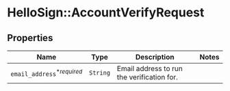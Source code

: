# HelloSign::AccountVerifyRequest



## Properties

| Name | Type | Description | Notes |
| ---- | ---- | ----------- | ----- |
| `email_address`<sup>*_required_</sup> | ```String``` |  Email address to run the verification for.  |  |

